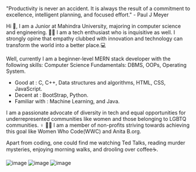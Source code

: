 "Productivity is never an accident. It is always the result of a commitment to excellence, intelligent planning, and focused effort." - Paul J Meyer

Hi 👋,
I am a Junior at Mahindra University, majoring in computer science and engineering. 👩‍🎓
I am a tech enthusiast who is inquisitive as well. I strongly opine that empathy clubbed with innovation and technology can transform the world into a better place.💻

Well, currently I am a beginner-level MERN stack developer with the following skills:
Computer Science Fundamentals: DBMS, OOPs, Operating System.
- Good at : C, C++, Data structures and algorithms, HTML, CSS, JavaScript.
- Decent at : BootStrap, Python.
- Familiar with : Machine Learning, and Java.

I am a passionate advocate of diversity in tech and equal opportunities for underrepresented communities like women and those belonging to LGBTQ communities. ♀️ 🏳️‍🌈 I am a member of non-profits striving towards achieving this goal like Women Who Code(WWC) and Anita B.org. 

Apart from coding, one could find me watching Ted Talks, reading murder mysteries, enjoying morning walks, and drooling over coffee☕️.



![image](https://user-images.githubusercontent.com/78372756/188500526-f7b54d26-bc77-41af-9674-d773acad15cb.png)
![image](https://user-images.githubusercontent.com/78372756/188500958-554eef58-5b0c-43db-9a67-84987a1b40db.png)
![image](https://user-images.githubusercontent.com/78372756/188500502-2ee6f622-fcc7-4f64-b9bc-22ab7d837a86.png)

